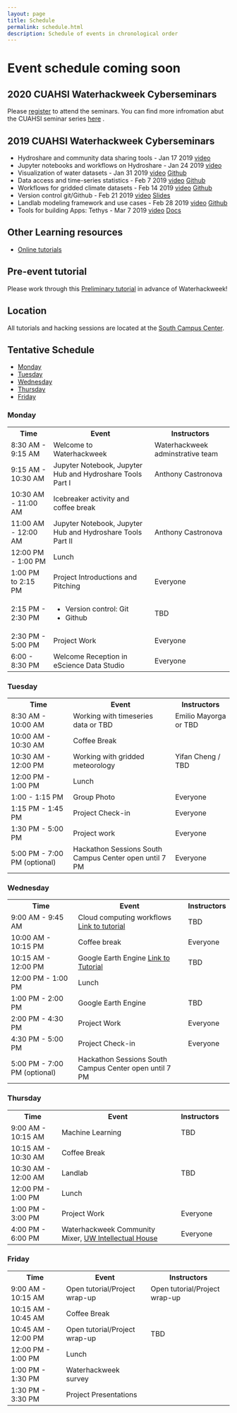 ```yaml
---
layout: page
title: Schedule
permalink: schedule.html
description: Schedule of events in chronological order 
---
```

# Event schedule coming soon

## 2020 CUAHSI Waterhackweek Cyberseminars

Please  <a href="https://www.cuahsi.org/education/cyberseminars/waterhackweek-cyberseminar-series">register</a> to attend the seminars.
You can find more infromation abut the CUAHSI seminar series <a href="https://www.cuahsi.org/education/cyberseminars/">here</a> . 

## 2019 CUAHSI Waterhackweek Cyberseminars

*  Hydroshare and community data sharing tools - Jan 17 2019  <a href="https://youtu.be/foRBVEKgNZ0">video</a>
*  Jupyter notebooks and workflows on Hydroshare - Jan 24 2019   <a href="https://youtu.be/SWzw4hNat8I">video</a>
*  Visualization of water datasets - Jan 31 2019  <a href="https://youtu.be/BrolsSGMSVU">video</a>  <a href="https://github.com/waterhackweek/visualization">Github</a>
*  Data access and time-series statistics - Feb 7 2019 <a href="https://youtu.be/uQXuS1AB2M0">video</a>  <a href="https://github.com/waterhackweek/tsdata_access">Github</a>
*  Workflows for gridded climate datasets - Feb 14 2019 <a href="https://youtu.be/Ls6Huc2JQaM">video</a>  <a href="https://github.com/waterhackweek/gridded_data">Github</a>
*  Version control git/Github - Feb 21 2019 <a href="https://youtu.be/Bc5BO9gPC9w">video</a>  <a href="https://github.com/waterhackweek/git_practice/blob/master/Git-Waterhackweek-Slides.pdf">Slides</a>
*  Landlab modeling framework and use cases - Feb 28 2019 <a href="https://youtu.be/m10UA5_gsuM">video</a>  <a href="https://github.com/waterhackweek/Landlab_intro">Github</a>
*  Tools for building Apps: Tethys  -  Mar 7 2019 <a href="https://youtu.be/8wnkOJu_tjo">video</a>  <a href="http://docs.tethysplatform.org/en/stable/tutorials/getting_started.html">Docs</a>

## Other Learning resources

* <a href="https://waterhackweek.github.io/prehackweek.html">Online tutorials</a>

## Pre-event tutorial

Please work through this <a href ="https://waterhackweek.github.io/preliminary/">Preliminary tutorial</a> in advance of Waterhackweek!

## Location

All tutorials and hacking sessions are located at the <a href="https://www.google.com/maps/place/South+Campus+Center+(SOCC)/@47.6486189,-122.3265906,14z/data=!4m5!3m4!1s0x549014ee985979b3:0x76193ba01e011bc3!8m2!3d47.6494921!4d-122.3109317">South Campus Center</a>.

## Tentative Schedule

- [Monday](#monday)
- [Tuesday](#tuesday)
- [Wednesday](#wednesday)
- [Thursday](#thursday)
- [Friday](#friday)

### Monday

<table>

<tbody>

<tr>

<th>Time</th>

<th>Event</th>

<th>Instructors</th>

</tr>

<tr>

<td>8:30 AM - 9:15 AM</td>

<td>Welcome to Waterhackweek</td>

<td>Waterhackweek adminstrative team </td>

</tr>

<tr>

<td>9:15 AM - 10:30 AM</td>

<!---
<td><a href="insert link here">Jupyter notebooks, Jupyter Hub and Hydroshare Tools Part I </a></td>
-->
<td> Jupyter Notebook, Jupyter Hub and Hydroshare Tools Part I </td>

<td>Anthony Castronova</td>

</tr>

<tr>

<td>10:30 AM - 11:00 AM</td>

<td>Icebreaker activity and coffee break</td>

<td></td>

</tr>

<tr>

<td>11:00 AM - 12:00 AM</td>

<!---
<td><a href="insert link here">Jupyter notebooks, Jupyter Hub and Hydroshare tools </a></td>
-->
<td> Jupyter Notebook, Jupyter Hub and Hydroshare Tools Part II </td>

<td>Anthony Castronova</td>

</tr>

<tr>

<td>12:00 PM - 1:00 PM</td>

<td>Lunch</td>

<td></td>

</tr>

<tr>

<td>1:00 PM to 2:15 PM</td>

<td>Project Introductions and Pitching</td>

<td>Everyone</td>

</tr>

<tr>

<td>2:15 PM - 2:30 PM</td>

<td>

<ul>
    <li>Version control: Git</li>
    <li>Github</li>
</ul>
</td>


<td>TBD</td>

</tr>

<tr>

<td>2:30 PM - 5:00 PM</td>

<td>Project Work</td>

<td>Everyone</td>

</tr>

<tr>

<td>6:00 - 8:30 PM</td>

<td>Welcome Reception in eScience Data Studio</td>

<td>Everyone</td>

</tr>

</tbody>

</table>

### Tuesday

<table>

<tbody>

<tr>

<th>Time</th>

<th>Event</th>

<th>Instructors</th>

</tr>

<tr>

<td>8:30 AM - 10:00 AM</td>


<td>Working with timeseries data or TBD </td>

<td>Emilio Mayorga or TBD</td>

</tr>

<tr>

<td>10:00 AM - 10:30 AM</td>

<td>Coffee Break</td>

<td></td>

</tr>

<tr>

<td>10:30 AM - 12:00 PM</td>

<td>Working with gridded meteorology </td>

<td>Yifan Cheng / TBD </td>

</tr>

<tr>

<td>12:00 PM - 1:00 PM</td>

<td>Lunch</td>

<td></td>

</tr>
<tr>

<td>1:00 - 1:15 PM</td>

<td>Group Photo </td>

<td> Everyone </td>

</tr>
<tr>

<td>1:15 PM - 1:45 PM</td>

<td>Project Check-in</td>

<td>Everyone</td>

</tr>

<tr>

<td>1:30 PM - 5:00 PM</td>
<td>Project work</td>
<td>Everyone</td>
</tr>

<tr>

<td>5:00 PM - 7:00 PM (optional)</td>

<td>Hackathon Sessions South Campus Center open until 7 PM</td>

<td>Everyone</td>

</tr>

</tbody>

</table>

### Wednesday

<table>

<tbody>

<tr>

<th>Time</th>

<th>Event</th>

<th>Instructors</th>

</tr>

<tr>

<td>9:00 AM - 9:45 AM</td>

<td> Cloud computing workflows <a href="https://amanda-tan.github.io/cloud101_aws/">Link to tutorial</a></td>

<td> TBD </td>

</tr>

<tr> 

<td>10:00 AM - 10:15 PM</td>

<td>Coffee break</td>

<td>Everyone</td>

</tr>

<tr> 

<td>10:15 AM - 12:00 PM</td>

<td>Google Earth Engine <a href="https://github.com/waterhackweek/MetSim-tutorial">Link to Tutorial</a></td>

<td>TBD</td>

</tr>
<tr>

<td>12:00 PM - 1:00 PM</td>

<td>Lunch</td>

<td></td>

</tr>

<tr> 

<td>1:00 PM - 2:00 PM</td>

<td>Google Earth Engine</td>

<td>TBD</td>

</tr>



<tr>

<td>2:00 PM - 4:30 PM</td>

<td>Project Work</td>

<td>Everyone</td>

</tr>

<tr>

<td>4:30 PM - 5:00 PM</td>

<td>Project Check-in</td>

<td>Everyone</td>

</tr>

<tr>

<td>5:00 PM - 7:00 PM (optional)</td>

<td>Hackathon Sessions South Campus Center open until 7 PM</td>

<td></td>

</tr>

</tbody>

</table>

### Thursday

<table>

<tbody>

<tr>

<th>Time</th>

<th>Event</th>

<th>Instructors</th>

</tr>

<tr>

<td>9:00 AM - 10:15 AM</td>

<td>Machine Learning</td>

<td>TBD</td>

</tr>

<tr>

<td>10:15 AM - 10:30 AM</td>

<td>Coffee Break</td>

<td></td>

</tr>

<tr>

<td>10:30 AM - 12:00 AM</td>

<td>Landlab</td>

<td>TBD</td>

</tr>

<tr>

<td>12:00 PM - 1:00 PM</td>

<td>Lunch</td>

<td></td>

</tr>

<tr>

<td>1:00 PM - 3:00 PM</td>

<td>Project Work</td>

<td> Everyone </td>

<td></td>

</tr>

<tr>

<td>4:00 PM - 6:00 PM</td>

<td>Waterhackweek Community Mixer, <a href="http://www.washington.edu/diversity/tribal-relations/intellectual-house/">UW Intellectual House</a></td>

<td>Everyone</td>

</tr>

</tbody>

</table>

### Friday

<table>

<tbody>

<tr>

<th>Time</th>

<th>Event</th>

<th>Instructors</th>

</tr>

<tr>

<td>9:00 AM - 10:15 AM </td>

<td>Open tutorial/Project wrap-up</td>

<td>Open tutorial/Project wrap-up</td>

</tr>


<tr>

<td>10:15 AM - 10:45 AM</td>

<td>Coffee Break</td>

<td></td>

</tr>

<tr>

<td>10:45 AM - 12:00 PM</td>

<td>Open tutorial/Project wrap-up</td>

<td>TBD</td>

</tr>

<tr>

<td>12:00 PM - 1:00 PM</td>

<td>Lunch</td>

<td></td>

</tr>

<tr>

<td>1:00 PM - 1:30 PM</td>

<td>Waterhackweek survey</td>

<td></td>

</tr>

<tr>

<td>1:30 PM - 3:30 PM</td>

<td>Project Presentations</td>

<td></td>

</tr>

</tbody>

</table>



<!---
* Version control (Git, Github)
* Hydroshare CUAHSI Hydrologic Information System (JupyterHub CI)
* Data and model archiving in collaborative research 
* Leveraging community water data services, data encodings, and access libraries (ulmo, WOFpy)
* Publication of reproducible models (Landlab + HydroShare)
* Hydrologic Model Construction and Testing of Modeling Hypotheses (SUMMA)
* Model Optimization, Machine Learning (Spotypy)
* Cloud big data (Xarray, Dask)
* Visualization 
* Working with spatial datasets
* Google Earth Engine 
-->
